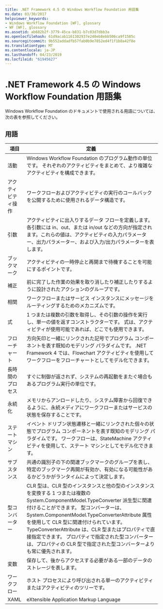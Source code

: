 ```yaml
---
title: .NET Framework 4.5 の Windows Workflow Foundation 用語集
ms.date: 03/30/2017
helpviewer_keywords:
- Windows Workflow Foundation [WF], glossary
- WF [WF], glossary
ms.assetid: ab682b2f-3779-45ca-b831-b7c03d7dbb3a
ms.openlocfilehash: 61d9acab1161302937e240eb8ebb506ca9f1585c
ms.sourcegitcommit: 9b552addadfb57fab0b9e7852ed4f1f1b8a42f8e
ms.translationtype: MT
ms.contentlocale: ja-JP
ms.lasthandoff: 04/23/2019
ms.locfileid: "61945627"
---
```

# <a name="windows-workflow-foundation-glossary-for-net-framework-45"></a>.NET Framework 4.5 の Windows Workflow Foundation 用語集

Windows Workflow Foundation のドキュメントで使用される用語については、次の表を参照してください。

## <a name="terms"></a>用語

|項目|定義|
|----------|----------------|
|活動|Windows Workflow Foundation のプログラム動作の単位です。 それぞれのアクティビティをまとめて、より複雑なアクティビティを構成できます。|
|アクティビティ操作|ワークフローおよびアクティビティの実行のコールバックを公開するために使用されるデータ構造です。|
|引数|アクティビティに出入りするデータ フローを定義します。 各引数には in、out、または in/out などの方向が指定されます。これらの値は、アクティビティの入力パラメーター、出力パラメーター、および入力/出力パラメーターを表します。|
|ブックマーク|アクティビティの一時停止と再開まで待機することを可能にするポイントです。|
|補正|前に完了した作業の効果を取り消したり補正したりするように設計されたアクションのグループです。|
|相関|ワークフローまたはサービス インスタンスにメッセージをルーティングするためのメカニズムです。|
|式|1 つまたは複数の引数を取得し、その引数の操作を実行し、単一の値を返すコンストラクターです。 式は、アクティビティが使用可能であれば、どこでも使用できます。|
|フローチャート|方向矢印と一緒にリンクされた記号でプログラム コンポーネントを表す既知のモデリング パラダイムです。  .NET Framework 4 では、Flowchart アクティビティを使用してワークフローをフローチャートとしてモデル化できます。|
|長時間のプロセス|すぐに制御が返されず、システムの再起動をまたぐ場合もあるプログラム実行の単位です。|
|永続化|メモリからアンロードしたり、システム障害から回復できるように、永続メディアにワークフローまたはサービスの状態を保存することです。|
|ステート マシン|イベント ドリブン状態遷移と一緒にリンクされた個々の状態でプログラム コンポーネントを表す既知のモデリング パラダイムです。  ワークフローは、StateMachine アクティビティを使用して、ステート マシンとしてモデル化できます。|
|サブスタンス|共通の識別子の下の関連ブックマークのグループを表し、特定のブックマーク再開が有効か、有効になる可能性があるかどうかがランタイムによって決定します。|
|型コンバーター|CLR 型は、CLR 型のインスタンスと他の型のインスタンスを変換する 1 つまたは複数の System.ComponentModel.TypeConverter 派生型に関連付けることができます。 型コンバーターは、System.ComponentModel.TypeConverterAttribute 属性を使用して CLR 型に関連付けられています。  TypeConverterAttribute は、CLR 型またはプロパティで直接指定できます。 プロパティで指定された型コンバーターは、プロパティの CLR 型で指定された型コンバーターよりも常に優先されます。|
|変数|保存して、後からアクセスする必要がある一部のデータのストレージを表します。|
|ワークフロー|ホスト プロセスにより呼び出される単一のアクティビティまたはアクティビティのツリーです。|
|XAML|eXtensible Application Markup Language|
